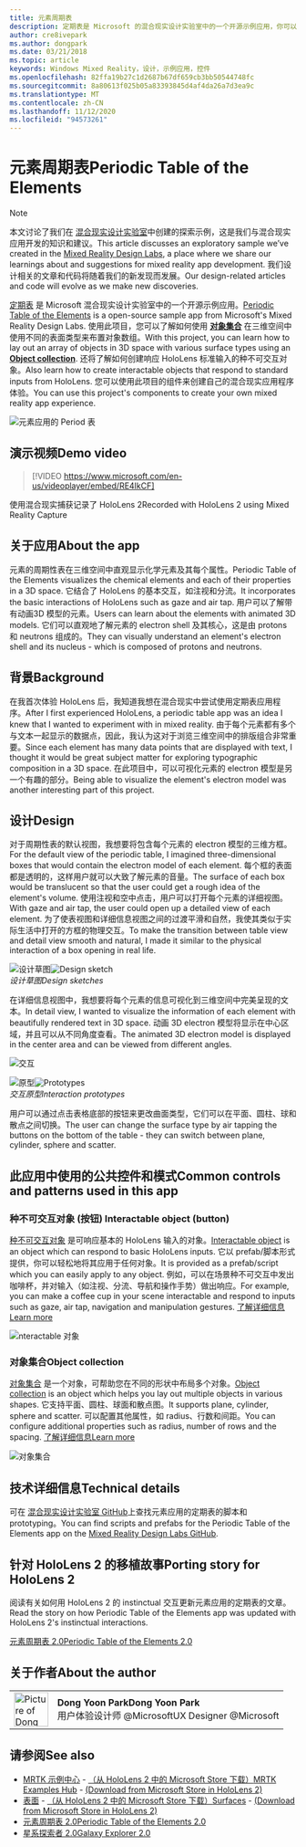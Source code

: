 ```yaml
---
title: 元素周期表
description: 定期表是 Microsoft 的混合现实设计实验室中的一个开源示例应用，你可以在其中了解如何使用对象集合在三维空间中使用不同的表面类型布置对象数组。
author: cre8ivepark
ms.author: dongpark
ms.date: 03/21/2018
ms.topic: article
keywords: Windows Mixed Reality，设计，示例应用，控件
ms.openlocfilehash: 82ffa19b27c1d2687b67df659cb3bb50544748fc
ms.sourcegitcommit: 8a80613f025b05a83393845d4af4da26a7d3ea9c
ms.translationtype: MT
ms.contentlocale: zh-CN
ms.lasthandoff: 11/12/2020
ms.locfileid: "94573261"
---
```

# <a name="periodic-table-of-the-elements"></a><span data-ttu-id="1ffa1-104">元素周期表</span><span class="sxs-lookup"><span data-stu-id="1ffa1-104">Periodic Table of the Elements</span></span>

>[!NOTE]
><span data-ttu-id="1ffa1-105">本文讨论了我们在 [混合现实设计实验室](https://github.com/Microsoft/MRDesignLabs_Unity)中创建的探索示例，这是我们与混合现实应用开发的知识和建议。</span><span class="sxs-lookup"><span data-stu-id="1ffa1-105">This article discusses an exploratory sample we’ve created in the [Mixed Reality Design Labs](https://github.com/Microsoft/MRDesignLabs_Unity), a place where we share our learnings about and suggestions for mixed reality app development.</span></span> <span data-ttu-id="1ffa1-106">我们设计相关的文章和代码将随着我们的新发现而发展。</span><span class="sxs-lookup"><span data-stu-id="1ffa1-106">Our design-related articles and code will evolve as we make new discoveries.</span></span>

<span data-ttu-id="1ffa1-107">[定期表](https://github.com/Microsoft/MRDesignLabs_Unity_PeriodicTable) 是 Microsoft 混合现实设计实验室中的一个开源示例应用。</span><span class="sxs-lookup"><span data-stu-id="1ffa1-107">[Periodic Table of the Elements](https://github.com/Microsoft/MRDesignLabs_Unity_PeriodicTable) is a open-source sample app from Microsoft's Mixed Reality Design Labs.</span></span> <span data-ttu-id="1ffa1-108">使用此项目，您可以了解如何使用 **[对象集合](../../design/object-collection.md)** 在三维空间中使用不同的表面类型来布置对象数组。</span><span class="sxs-lookup"><span data-stu-id="1ffa1-108">With this project, you can learn how to lay out an array of objects in 3D space with various surface types using an **[Object collection](../../design/object-collection.md)**.</span></span> <span data-ttu-id="1ffa1-109">还将了解如何创建响应 HoloLens 标准输入的种不可交互对象。</span><span class="sxs-lookup"><span data-stu-id="1ffa1-109">Also learn how to create interactable objects that respond to standard inputs from HoloLens.</span></span> <span data-ttu-id="1ffa1-110">您可以使用此项目的组件来创建自己的混合现实应用程序体验。</span><span class="sxs-lookup"><span data-stu-id="1ffa1-110">You can use this project's components to create your own mixed reality app experience.</span></span>

![元素应用的 Period 表](images/640px-periodictable-hero.jpg)

## <a name="demo-video"></a><span data-ttu-id="1ffa1-112">演示视频</span><span class="sxs-lookup"><span data-stu-id="1ffa1-112">Demo video</span></span> 
> [!VIDEO https://www.microsoft.com/en-us/videoplayer/embed/RE4IkCF]

<span data-ttu-id="1ffa1-113">使用混合现实捕获记录了 HoloLens 2</span><span class="sxs-lookup"><span data-stu-id="1ffa1-113">Recorded with HoloLens 2 using Mixed Reality Capture</span></span>

## <a name="about-the-app"></a><span data-ttu-id="1ffa1-114">关于应用</span><span class="sxs-lookup"><span data-stu-id="1ffa1-114">About the app</span></span>

<span data-ttu-id="1ffa1-115">元素的周期性表在三维空间中直观显示化学元素及其每个属性。</span><span class="sxs-lookup"><span data-stu-id="1ffa1-115">Periodic Table of the Elements visualizes the chemical elements and each of their properties in a 3D space.</span></span> <span data-ttu-id="1ffa1-116">它结合了 HoloLens 的基本交互，如注视和分流。</span><span class="sxs-lookup"><span data-stu-id="1ffa1-116">It incorporates the basic interactions of HoloLens such as gaze and air tap.</span></span> <span data-ttu-id="1ffa1-117">用户可以了解带有动画3D 模型的元素。</span><span class="sxs-lookup"><span data-stu-id="1ffa1-117">Users can learn about the elements with animated 3D models.</span></span> <span data-ttu-id="1ffa1-118">它们可以直观地了解元素的 electron shell 及其核心，这是由 protons 和 neutrons 组成的。</span><span class="sxs-lookup"><span data-stu-id="1ffa1-118">They can visually understand an element's electron shell and its nucleus - which is composed of protons and neutrons.</span></span>

## <a name="background"></a><span data-ttu-id="1ffa1-119">背景</span><span class="sxs-lookup"><span data-stu-id="1ffa1-119">Background</span></span>

<span data-ttu-id="1ffa1-120">在我首次体验 HoloLens 后，我知道我想在混合现实中尝试使用定期表应用程序。</span><span class="sxs-lookup"><span data-stu-id="1ffa1-120">After I first experienced HoloLens, a periodic table app was an idea I knew that I wanted to experiment with in mixed reality.</span></span> <span data-ttu-id="1ffa1-121">由于每个元素都有多个与文本一起显示的数据点，因此，我认为这对于浏览三维空间中的排版组合非常重要。</span><span class="sxs-lookup"><span data-stu-id="1ffa1-121">Since each element has many data points that are displayed with text, I thought it would be great subject matter for exploring typographic composition in a 3D space.</span></span> <span data-ttu-id="1ffa1-122">在此项目中，可以可视化元素的 electron 模型是另一个有趣的部分。</span><span class="sxs-lookup"><span data-stu-id="1ffa1-122">Being able to visualize the element's electron model was another interesting part of this project.</span></span>

## <a name="design"></a><span data-ttu-id="1ffa1-123">设计</span><span class="sxs-lookup"><span data-stu-id="1ffa1-123">Design</span></span>

<span data-ttu-id="1ffa1-124">对于周期性表的默认视图，我想要将包含每个元素的 electron 模型的三维方框。</span><span class="sxs-lookup"><span data-stu-id="1ffa1-124">For the default view of the periodic table, I imagined three-dimensional boxes that would contain the electron model of each element.</span></span> <span data-ttu-id="1ffa1-125">每个框的表面都是透明的，这样用户就可以大致了解元素的音量。</span><span class="sxs-lookup"><span data-stu-id="1ffa1-125">The surface of each box would be translucent so that the user could get a rough idea of the element's volume.</span></span> <span data-ttu-id="1ffa1-126">使用注视和空中点击，用户可以打开每个元素的详细视图。</span><span class="sxs-lookup"><span data-stu-id="1ffa1-126">With gaze and air tap, the user could open up a detailed view of each element.</span></span> <span data-ttu-id="1ffa1-127">为了使表视图和详细信息视图之间的过渡平滑和自然，我使其类似于实际生活中打开的方框的物理交互。</span><span class="sxs-lookup"><span data-stu-id="1ffa1-127">To make the transition between table view and detail view smooth and natural, I made it similar to the physical interaction of a box opening in real life.</span></span>

<span data-ttu-id="1ffa1-128">![设计草图](images/640px-sketch20170406.jpg)</span><span class="sxs-lookup"><span data-stu-id="1ffa1-128">![Design sketch](images/640px-sketch20170406.jpg)</span></span><br>
<span data-ttu-id="1ffa1-129">*设计草图*</span><span class="sxs-lookup"><span data-stu-id="1ffa1-129">*Design sketches*</span></span>

<span data-ttu-id="1ffa1-130">在详细信息视图中，我想要将每个元素的信息可视化到三维空间中完美呈现的文本。</span><span class="sxs-lookup"><span data-stu-id="1ffa1-130">In detail view, I wanted to visualize the information of each element with beautifully rendered text in 3D space.</span></span> <span data-ttu-id="1ffa1-131">动画 3D electron 模型将显示在中心区域，并且可以从不同角度查看。</span><span class="sxs-lookup"><span data-stu-id="1ffa1-131">The animated 3D electron model is displayed in the center area and can be viewed from different angles.</span></span>

![交互](images/640px-periodictable-interaction.jpg)

<span data-ttu-id="1ffa1-133">![原型](images/640px-periodictable-prototypes.jpg)</span><span class="sxs-lookup"><span data-stu-id="1ffa1-133">![Prototypes](images/640px-periodictable-prototypes.jpg)</span></span><br>
<span data-ttu-id="1ffa1-134">*交互原型*</span><span class="sxs-lookup"><span data-stu-id="1ffa1-134">*Interaction prototypes*</span></span>

<span data-ttu-id="1ffa1-135">用户可以通过点击表格底部的按钮来更改曲面类型，它们可以在平面、圆柱、球和散点之间切换。</span><span class="sxs-lookup"><span data-stu-id="1ffa1-135">The user can change the surface type by air tapping the buttons on the bottom of the table - they can switch between plane, cylinder, sphere and scatter.</span></span>

## <a name="common-controls-and-patterns-used-in-this-app"></a><span data-ttu-id="1ffa1-136">此应用中使用的公共控件和模式</span><span class="sxs-lookup"><span data-stu-id="1ffa1-136">Common controls and patterns used in this app</span></span>

### <a name="interactable-object-button"></a><span data-ttu-id="1ffa1-137">种不可交互对象 (按钮) </span><span class="sxs-lookup"><span data-stu-id="1ffa1-137">Interactable object (button)</span></span>

<span data-ttu-id="1ffa1-138">[种不可交互对象](../../design/interactable-object.md) 是可响应基本的 HoloLens 输入的对象。</span><span class="sxs-lookup"><span data-stu-id="1ffa1-138">[Interactable object](../../design/interactable-object.md) is an object which can respond to basic HoloLens inputs.</span></span> <span data-ttu-id="1ffa1-139">它以 prefab/脚本形式提供，你可以轻松地将其应用于任何对象。</span><span class="sxs-lookup"><span data-stu-id="1ffa1-139">It is provided as a prefab/script which you can easily apply to any object.</span></span> <span data-ttu-id="1ffa1-140">例如，可以在场景种不可交互中发出咖啡杯，并对输入（如注视、分流、导航和操作手势）做出响应。</span><span class="sxs-lookup"><span data-stu-id="1ffa1-140">For example, you can make a coffee cup in your scene interactable and respond to inputs such as gaze, air tap, navigation and manipulation gestures.</span></span> [<span data-ttu-id="1ffa1-141">了解详细信息</span><span class="sxs-lookup"><span data-stu-id="1ffa1-141">Learn more</span></span>](../../design/interactable-object.md)

![nteractable 对象](images/640px-periodictable-interactableobject.jpg)

### <a name="object-collection"></a><span data-ttu-id="1ffa1-143">对象集合</span><span class="sxs-lookup"><span data-stu-id="1ffa1-143">Object collection</span></span>

<span data-ttu-id="1ffa1-144">[对象集合](../../design/object-collection.md) 是一个对象，可帮助您在不同的形状中布局多个对象。</span><span class="sxs-lookup"><span data-stu-id="1ffa1-144">[Object collection](../../design/object-collection.md) is an object which helps you lay out multiple objects in various shapes.</span></span> <span data-ttu-id="1ffa1-145">它支持平面、圆柱、球面和散点图。</span><span class="sxs-lookup"><span data-stu-id="1ffa1-145">It supports plane, cylinder, sphere and scatter.</span></span> <span data-ttu-id="1ffa1-146">可以配置其他属性，如 radius、行数和间距。</span><span class="sxs-lookup"><span data-stu-id="1ffa1-146">You can configure additional properties such as radius, number of rows and the spacing.</span></span> [<span data-ttu-id="1ffa1-147">了解详细信息</span><span class="sxs-lookup"><span data-stu-id="1ffa1-147">Learn more</span></span>](../../design/object-collection.md)

![对象集合](images/640px-periodictable-collections.jpg)

## <a name="technical-details"></a><span data-ttu-id="1ffa1-149">技术详细信息</span><span class="sxs-lookup"><span data-stu-id="1ffa1-149">Technical details</span></span>

<span data-ttu-id="1ffa1-150">可在 [混合现实设计实验室 GitHub](https://github.com/Microsoft/MRDesignLabs_Unity_PeriodicTable)上查找元素应用的定期表的脚本和 prototyping。</span><span class="sxs-lookup"><span data-stu-id="1ffa1-150">You can find scripts and prefabs for the Periodic Table of the Elements app on the [Mixed Reality Design Labs GitHub](https://github.com/Microsoft/MRDesignLabs_Unity_PeriodicTable).</span></span>

## <a name="porting-story-for-hololens-2"></a><span data-ttu-id="1ffa1-151">针对 HoloLens 2 的移植故事</span><span class="sxs-lookup"><span data-stu-id="1ffa1-151">Porting story for HoloLens 2</span></span>

<span data-ttu-id="1ffa1-152">阅读有关如何用 HoloLens 2 的 instinctual 交互更新元素应用的定期表的文章。</span><span class="sxs-lookup"><span data-stu-id="1ffa1-152">Read the story on how Periodic Table of the Elements app was updated with HoloLens 2's instinctual interactions.</span></span>

[<span data-ttu-id="1ffa1-153">元素周期表 2.0</span><span class="sxs-lookup"><span data-stu-id="1ffa1-153">Periodic Table of the Elements 2.0</span></span>](https://medium.com/@dongyoonpark/bringing-the-periodic-table-of-the-elements-app-to-hololens-2-with-mrtk-v2-a6e3d8362158)




## <a name="about-the-author"></a><span data-ttu-id="1ffa1-154">关于作者</span><span class="sxs-lookup"><span data-stu-id="1ffa1-154">About the author</span></span>

<table style="border-collapse:collapse" padding-left="0px">
<tr>
<td style="border-style: none" width="60px"><img alt="Picture of Dong Yoon Park" width="60" height="60" src="images/dongyoonpark.jpg"></td>
<td style="border-style: none"><span data-ttu-id="1ffa1-155"><b>Dong Yoon Park</b></span><span class="sxs-lookup"><span data-stu-id="1ffa1-155"><b>Dong Yoon Park</b></span></span><br><span data-ttu-id="1ffa1-156">用户体验设计师 @Microsoft</span><span class="sxs-lookup"><span data-stu-id="1ffa1-156">UX Designer @Microsoft</span></span></td>
</tr>
</table>

## <a name="see-also"></a><span data-ttu-id="1ffa1-157">请参阅</span><span class="sxs-lookup"><span data-stu-id="1ffa1-157">See also</span></span>

* <span data-ttu-id="1ffa1-158">[MRTK 示例中心](https://microsoft.github.io/MixedRealityToolkit-Unity/Documentation/README_ExampleHub.html) - [（从 HoloLens 2 中的 Microsoft Store 下载）](https://www.microsoft.com/en-us/p/mrtk-examples-hub/9mv8c39l2sj4)</span><span class="sxs-lookup"><span data-stu-id="1ffa1-158">[MRTK Examples Hub](https://microsoft.github.io/MixedRealityToolkit-Unity/Documentation/README_ExampleHub.html) - [(Download from Microsoft Store in HoloLens 2)](https://www.microsoft.com/en-us/p/mrtk-examples-hub/9mv8c39l2sj4)</span></span>
* <span data-ttu-id="1ffa1-159">[表面](sampleapp-surfaces.md) - [（从 HoloLens 2 中的 Microsoft Store 下载）](https://www.microsoft.com/en-us/p/surfaces/9nvkpv3sk3x0)</span><span class="sxs-lookup"><span data-stu-id="1ffa1-159">[Surfaces](sampleapp-surfaces.md) - [(Download from Microsoft Store in HoloLens 2)](https://www.microsoft.com/en-us/p/surfaces/9nvkpv3sk3x0)</span></span>
* [<span data-ttu-id="1ffa1-160">元素周期表 2.0</span><span class="sxs-lookup"><span data-stu-id="1ffa1-160">Periodic Table of the Elements 2.0</span></span>](https://medium.com/@dongyoonpark/bringing-the-periodic-table-of-the-elements-app-to-hololens-2-with-mrtk-v2-a6e3d8362158)
* [<span data-ttu-id="1ffa1-161">星系探索者 2.0</span><span class="sxs-lookup"><span data-stu-id="1ffa1-161">Galaxy Explorer 2.0</span></span>](galaxy-explorer-update.md)